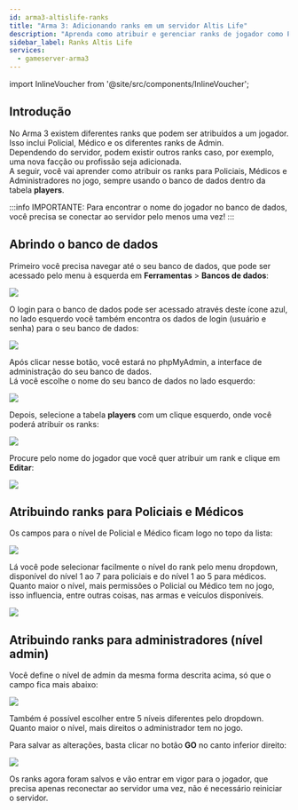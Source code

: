 ```yaml
---
id: arma3-altislife-ranks
title: "Arma 3: Adicionando ranks em um servidor Altis Life"
description: "Aprenda como atribuir e gerenciar ranks de jogador como Policial, Médico e Admin no Arma 3 para melhorar a jogabilidade e os papéis no servidor → Saiba mais agora"
sidebar_label: Ranks Altis Life
services:
  - gameserver-arma3
---
```


import InlineVoucher from '@site/src/components/InlineVoucher';

## Introdução

No Arma 3 existem diferentes ranks que podem ser atribuídos a um jogador. Isso inclui Policial, Médico e os diferentes ranks de Admin.  
Dependendo do servidor, podem existir outros ranks caso, por exemplo, uma nova facção ou profissão seja adicionada.  
A seguir, você vai aprender como atribuir os ranks para Policiais, Médicos e Administradores no jogo, sempre usando o banco de dados dentro da tabela **players**.

:::info
IMPORTANTE: Para encontrar o nome do jogador no banco de dados, você precisa se conectar ao servidor pelo menos uma vez!
:::

<InlineVoucher />

## Abrindo o banco de dados

Primeiro você precisa navegar até o seu banco de dados, que pode ser acessado pelo menu à esquerda em **Ferramentas** > **Bancos de dados**:

![](https://screensaver01.zap-hosting.com/index.php/s/Y8mZZ7JCNqr9zZM/preview)

O login para o banco de dados pode ser acessado através deste ícone azul, no lado esquerdo você também encontra os dados de login (usuário e senha) para o seu banco de dados:

![](https://screensaver01.zap-hosting.com/index.php/s/3tta9MQ5XcdZk98/preview)

Após clicar nesse botão, você estará no phpMyAdmin, a interface de administração do seu banco de dados.  
Lá você escolhe o nome do seu banco de dados no lado esquerdo:

![](https://screensaver01.zap-hosting.com/index.php/s/YfTpyoXmArbtBwb/preview)

Depois, selecione a tabela **players** com um clique esquerdo, onde você poderá atribuir os ranks:

![](https://screensaver01.zap-hosting.com/index.php/s/A643Ds2LFjFCzba/preview)

Procure pelo nome do jogador que você quer atribuir um rank e clique em **Editar**:

![](https://screensaver01.zap-hosting.com/index.php/s/KrnpZMyeiL8YXAm/preview)

## Atribuindo ranks para Policiais e Médicos

Os campos para o nível de Policial e Médico ficam logo no topo da lista:

![](https://screensaver01.zap-hosting.com/index.php/s/z5KoxwqHf7XMcFd/preview)

Lá você pode selecionar facilmente o nível do rank pelo menu dropdown, disponível do nível 1 ao 7 para policiais e do nível 1 ao 5 para médicos.  
Quanto maior o nível, mais permissões o Policial ou Médico tem no jogo, isso influencia, entre outras coisas, nas armas e veículos disponíveis.

![](https://screensaver01.zap-hosting.com/index.php/s/bKr4MHNy5LYnWYr/preview)

## Atribuindo ranks para administradores (nível admin)

Você define o nível de admin da mesma forma descrita acima, só que o campo fica mais abaixo:

![](https://screensaver01.zap-hosting.com/index.php/s/fc5G93bWkdW7nAj/preview)

Também é possível escolher entre 5 níveis diferentes pelo dropdown. Quanto maior o nível, mais direitos o administrador tem no jogo.

Para salvar as alterações, basta clicar no botão **GO** no canto inferior direito:

![](https://screensaver01.zap-hosting.com/index.php/s/y85Zwq3J8zM9sFi/preview)

Os ranks agora foram salvos e vão entrar em vigor para o jogador, que precisa apenas reconectar ao servidor uma vez, não é necessário reiniciar o servidor.

<InlineVoucher />